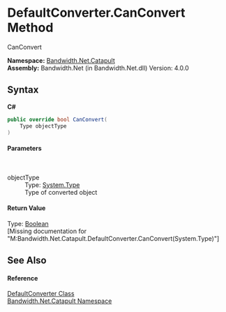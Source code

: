 ﻿# DefaultConverter.CanConvert Method 
 

CanConvert

**Namespace:**&nbsp;<a href ="N_Bandwidth_Net_Catapult.md">Bandwidth.Net.Catapult</a><br />**Assembly:**&nbsp;Bandwidth.Net (in Bandwidth.Net.dll) Version: 4.0.0

## Syntax

**C#**<br />
``` C#
public override bool CanConvert(
	Type objectType
)
```


#### Parameters
&nbsp;<dl><dt>objectType</dt><dd>Type: <a href="http://msdn2.microsoft.com/en-us/library/42892f65" target="_blank">System.Type</a><br />Type of converted object</dd></dl>

#### Return Value
Type: <a href="http://msdn2.microsoft.com/en-us/library/a28wyd50" target="_blank">Boolean</a><br />\[Missing <returns> documentation for "M:Bandwidth.Net.Catapult.DefaultConverter.CanConvert(System.Type)"\]

## See Also


#### Reference
<a href ="T_Bandwidth_Net_Catapult_DefaultConverter.md">DefaultConverter Class</a><br /><a href ="N_Bandwidth_Net_Catapult.md">Bandwidth.Net.Catapult Namespace</a><br />